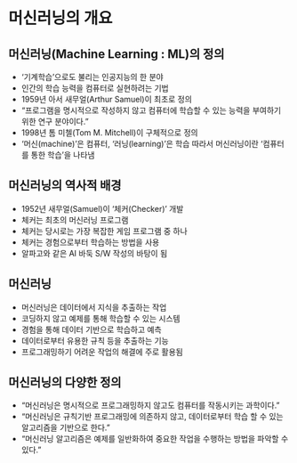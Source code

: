# 머신러닝의 개요

## 머신러닝(Machine Learning : ML)의 정의

- ‘기계학습’으로도 불리는 인공지능의 한 분야
- 인간의 학습 능력을 컴퓨터로 실현하려는 기법
- 1959년 아서 새무얼(Arthur Samuel)이 최초로 정의
- “프로그램을 명시적으로 작성하지 않고 컴퓨터에 학습할 수 있는 능력을 부여하기 위한 연구 분야이다.”
- 1998년 톰 미첼(Tom M. Mitchell)이 구체적으로 정의
- ‘머신(machine)’은 컴퓨터, ‘러닝(learning)’은 학습 따라서 머신러닝이란 ‘컴퓨터를 통한 학습’을 나타냄

## 머신러닝의 역사적 배경
- 1952년 새무얼(Samuel)이 ‘체커(Checker)’ 개발
- 체커는 최초의 머신러닝 프로그램
- 체커는 당시로는 가장 복잡한 게임 프로그램 중 하나
- 체커는 경험으로부터 학습하는 방법을 사용
- 알파고와 같은 AI 바둑 S/W 작성의 바탕이 됨


## 머신러닝
- 머신러닝은 데이터에서 지식을 추출하는 작업
- 코딩하지 않고 예제를 통해 학습할 수 있는 시스템
- 경험을 통해 데이터 기반으로 학습하고 예측
- 데이터로부터 유용한 규칙 등을 추출하는 기능
- 프로그래밍하기 어려운 작업의 해결에 주로 활용됨


## 머신러닝의 다양한 정의
- “머신러닝은 명시적으로 프로그래밍하지 않고도 컴퓨터를 작동시키는 과학이다.”
- “머신러닝은 규칙기반 프로그래밍에 의존하지 않고, 데이터로부터 학습 할 수 있는 알고리즘을 기반으로 한다.”
- “머신러닝 알고리즘은 예제를 일반화하여 중요한 작업을 수행하는 방법을 파악할 수 있다.” 

